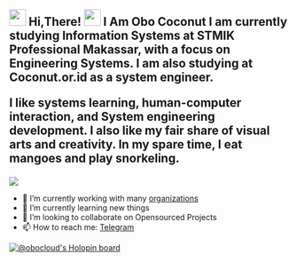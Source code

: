 <h2> <img src="https://user-images.githubusercontent.com/65858180/137293079-2440dbff-e887-4b1d-802c-49d49dcfd664.gif" width="30" /> Hi,There! <img src="https://user-images.githubusercontent.com/65858180/137293369-94c631b6-8a17-4256-927a-070da186734c.gif" width="30" /> I Am Obo Coconut I am currently studying Information Systems at STMIK Professional Makassar, with a focus on Engineering Systems. I am also studying at Coconut.or.id as a system engineer.

I like systems learning, human-computer interaction, and System engineering development. I also like my fair share of visual arts and creativity. In my spare time, I eat mangoes and play snorkeling.</h2>

<img src="https://user-images.githubusercontent.com/65858180/137301567-37e84890-e360-4f86-9dcc-127ff7f4f85b.gif" >


- 🔭 I’m currently working with many [organizations](https://github.com/kelapa148)
- 🌱 I’m currently learning new things
- 👯 I’m looking to collaborate on Opensourced Projects
- 📫 How to reach me: [Telegram](https://t.me/obocloud)


[![@obocloud's Holopin board](https://holopin.io/api/user/board?user=obocloud)](https://holopin.io/@obocloud)
